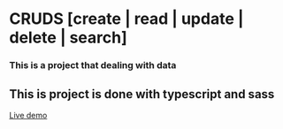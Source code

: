 # CRUDS [create | read | update | delete | search]
### This is a project that dealing with data 

## This is project is done with typescript and sass 
[Live demo](cruds-data.netlify.app)
